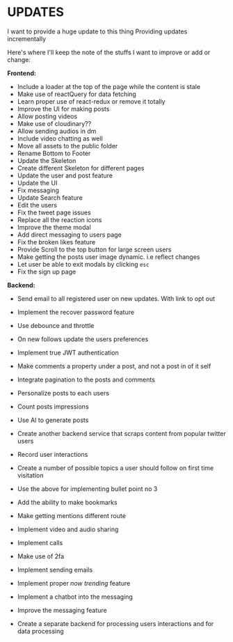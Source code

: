 # UPDATES

I want to provide a huge update to this thing
Providing updates incrementally

Here's where I'll keep the note of the stuffs I want to improve or add or change:

**Frontend:**

- Include a loader at the top of the page while the content is stale
- Make use of reactQuery for data fetching
- Learn proper use of react-redux or remove it totally
- Improve the UI for making posts
- Allow posting videos
- Make use of cloudinary??
- Allow sending audios in dm
- Include video chatting as well
- Move all assets to the public folder
- Rename Bottom to Footer
- Update the Skeleton
- Create different Skeleton for different pages
- Update the user and post feature
- Update the UI
- Fix messaging
- Update Search feature
- Edit the users
- Fix the tweet page issues
- Replace all the reaction icons
- Improve the theme modal
- Add direct messaging to users page
- Fix the broken likes feature
- Provide Scroll to the top button for large screen users
- Make getting the posts user image dynamic. i.e reflect changes
- Let user be able to exit modals by clicking ```esc```
- Fix the sign up page

**Backend:**

- Send email to all registered user on new updates. With link to opt out
- Implement the recover password feature
- Use debounce and throttle
- On new follows update the users preferences
- Implement true JWT authentication
- Make comments a property under a post, and not a post in of it self
- Integrate pagination to the posts and comments
- Personalize posts to each users
- Count posts impressions
- Use AI to generate posts
- Create another backend service that scraps content from popular twitter users
- Record user interactions
- Create a number of possible topics a user should follow on first time visitation
- Use the above for implementing bullet point no 3
- Add the ability to make bookmarks
- Make getting mentions different route

- Implement video and audio sharing
- Implement calls
- Make use of 2fa
- Implement sending emails

- Implement proper *now trending* feature
- Implement a chatbot into the messaging
- Improve the messaging feature
- Create a separate backend for processing users interactions and for data processing
